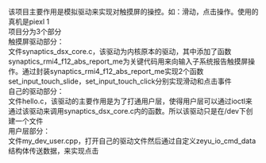 该项目主要作用是模拟驱动来实现对触摸屏的操控。如：滑动，点击操作。使用的真机是piexl 1<br>
项目分为3个部分<br>
触摸屏驱动部分：<br>
  文件synaptics_dsx_core.c，该驱动为内核原本的驱动，其中添加了函数synaptics_rmi4_f12_abs_report_me为关键代码用来向输入子系统报告触摸屏操作。通过封装synaptics_rmi4_f12_abs_report_me实现2个函数set_input_touch_slide，set_input_touch_click分别实现滑动和点击事件<br>
自己的驱动部分：<br>
  文件hello.c，该驱动的主要作用是为了打通用户层，使得用户层可以通过ioctl来通过该驱动来调用synaptics_dsx_core.c内的函数。所以该驱动只是在/dev下创建一个文件<br>
用户层部分：<br>
  文件my_dev_user.cpp，打开自己的驱动文件然后通过自定义zeyu_io_cmd_data结构体传送数据，来实现点击
